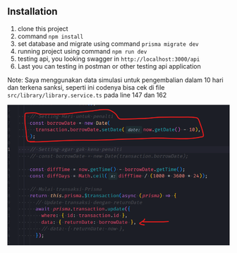 ## Installation

1. clone this project
2. command `npm install`
3. set database and migrate using command `prisma migrate dev`
4. running project using command `npm run dev`
5. testing api, you looking swagger in `http://localhost:3000/api`
6. Last you can testing in postman or other testing api application

Note: Saya menggunakan data simulasi untuk pengembalian dalam 10 hari dan terkena sanksi, seperti ini codenya bisa cek di file `src/library/library.service.ts` pada line 147 dan 162

![Contoh SC](https://github.com/destroylord/test-api-library/blob/main/img/code-simulation-set-10days-return%20books.png)
